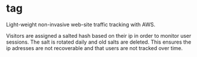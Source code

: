 # tag

Light-weight non-invasive web-site traffic tracking with AWS. 

Visitors are assigned a salted hash based on their ip in order to monitor user sessions. The salt is rotated daily and old salts are deleted. This ensures the ip adresses are not recoverable and that users are not tracked over time.

